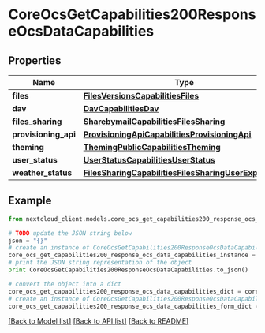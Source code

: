 # CoreOcsGetCapabilities200ResponseOcsDataCapabilities


## Properties
Name | Type | Description | Notes
------------ | ------------- | ------------- | -------------
**files** | [**FilesVersionsCapabilitiesFiles**](FilesVersionsCapabilitiesFiles.md) |  | 
**dav** | [**DavCapabilitiesDav**](DavCapabilitiesDav.md) |  | 
**files_sharing** | [**SharebymailCapabilitiesFilesSharing**](SharebymailCapabilitiesFilesSharing.md) |  | 
**provisioning_api** | [**ProvisioningApiCapabilitiesProvisioningApi**](ProvisioningApiCapabilitiesProvisioningApi.md) |  | 
**theming** | [**ThemingPublicCapabilitiesTheming**](ThemingPublicCapabilitiesTheming.md) |  | 
**user_status** | [**UserStatusCapabilitiesUserStatus**](UserStatusCapabilitiesUserStatus.md) |  | 
**weather_status** | [**FilesSharingCapabilitiesFilesSharingUserExpireDate**](FilesSharingCapabilitiesFilesSharingUserExpireDate.md) |  | 

## Example

```python
from nextcloud_client.models.core_ocs_get_capabilities200_response_ocs_data_capabilities import CoreOcsGetCapabilities200ResponseOcsDataCapabilities

# TODO update the JSON string below
json = "{}"
# create an instance of CoreOcsGetCapabilities200ResponseOcsDataCapabilities from a JSON string
core_ocs_get_capabilities200_response_ocs_data_capabilities_instance = CoreOcsGetCapabilities200ResponseOcsDataCapabilities.from_json(json)
# print the JSON string representation of the object
print CoreOcsGetCapabilities200ResponseOcsDataCapabilities.to_json()

# convert the object into a dict
core_ocs_get_capabilities200_response_ocs_data_capabilities_dict = core_ocs_get_capabilities200_response_ocs_data_capabilities_instance.to_dict()
# create an instance of CoreOcsGetCapabilities200ResponseOcsDataCapabilities from a dict
core_ocs_get_capabilities200_response_ocs_data_capabilities_form_dict = core_ocs_get_capabilities200_response_ocs_data_capabilities.from_dict(core_ocs_get_capabilities200_response_ocs_data_capabilities_dict)
```
[[Back to Model list]](../README.md#documentation-for-models) [[Back to API list]](../README.md#documentation-for-api-endpoints) [[Back to README]](../README.md)



